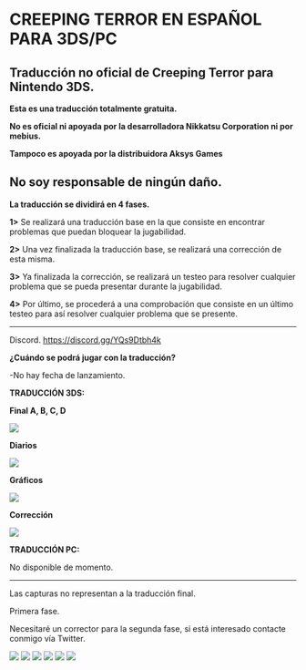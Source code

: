 # CREEPING TERROR EN ESPAÑOL PARA 3DS/PC
Traducción no oficial de Creeping Terror para Nintendo 3DS.
-------------------------------------------

**Esta es una traducción totalmente gratuita.**

**No es oficial ni apoyada por la desarrolladora Nikkatsu Corporation ni por mebius.**

**Tampoco es apoyada por la distribuidora Aksys Games**

**No soy responsable de ningún daño.**
-------------------------------------------

**La traducción se dividirá en 4 fases.**

**1>** Se realizará una traducción base en la que consiste en encontrar problemas que puedan bloquear la jugabilidad.

**2>** Una vez finalizada la traducción base, se realizará una corrección de esta misma.

**3>** Ya finalizada la corrección, se realizará un testeo para resolver cualquier problema que se pueda presentar durante la jugabilidad.

**4>** Por último, se procederá a una comprobación que consiste en un último testeo para así resolver cualquier problema que se presente.

-------------------------------------------

Discord.
https://discord.gg/YQs9Dtbh4k

**¿Cuándo se podrá jugar con la traducción?**

-No hay fecha de lanzamiento.

**TRADUCCIÓN 3DS:**

****Final A, B, C, D****

<img src="http://www.yarntomato.com/percentbarmaker/button.php?barPosition=100&leftFill=93db70" border="0">

****Diarios****

<img src="http://www.yarntomato.com/percentbarmaker/button.php?barPosition=100&leftFill=93db70" border="0">

****Gráficos****

<img src="http://www.yarntomato.com/percentbarmaker/button.php?barPosition=50&leftFill=93db70" border="0">

****Corrección****

<img src="http://www.yarntomato.com/percentbarmaker/button.php?barPosition=10&leftFill=93db70" border="0">

**TRADUCCIÓN PC:**

No disponible de momento.

-------------------------------------------
Las capturas no representan a la traducción final.

Primera fase.

Necesitaré un corrector para la segunda fase, si está interesado contacte conmigo vía Twitter.

<img src="https://i.ibb.co/yFPbdmQ/2021-04-21-15-17-18-576-bot.png" border="0"></a>
<img src="https://i.ibb.co/VVxx4SV/2021-09-06-23-51-46-322-top.png" border="0"></a>
<img src="https://i.ibb.co/T4tFpDW/2021-09-06-23-54-57-285-top.png" border="0"></a>
<img src="https://i.ibb.co/TtJ88WD/2021-09-06-23-55-37-728-top.png" border="0"></a>
<img src="https://i.ibb.co/vq0bjnL/2021-04-20-01-56-09-873-top.png" border="0"></a>
<img src="https://i.ibb.co/c8R7ZyJ/2021-09-06-23-56-48-500-top.png" border="0"></a>


